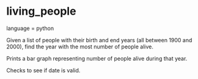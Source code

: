 # living_people
language = python

Given a list of people with their birth and end years (all between 1900 and 2000), find the year with the most number of people alive.

Prints a bar graph representing number of people alive during that year.

Checks to see if date is valid.
